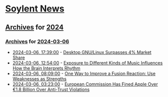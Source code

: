 # [Soylent News](../../../README.md)

## [Archives](../../index.md) for [2024](../index.md)

### [Archives](../../index.md) for [2024-03-06](index.md)

* [2024-03-06, 17:39:00](https://soylentnews.org/article.pl?sid=24/03/06/0246208&from=rss) - [Desktop GNU/Linux Surpasses 4% Market Share](https://soylentnews.org/article.pl?sid=24/03/06/0246208&from=rss)
* [2024-03-06, 12:54:00](https://soylentnews.org/article.pl?sid=24/03/06/0242208&from=rss) - [Exposure to Different Kinds of Music Influences How the Brain Interprets Rhythm](https://soylentnews.org/article.pl?sid=24/03/06/0242208&from=rss)
* [2024-03-06, 08:09:00](https://soylentnews.org/article.pl?sid=24/03/05/1921240&from=rss) - [One Way to Improve a Fusion Reaction: Use Weaknesses as Strengths](https://soylentnews.org/article.pl?sid=24/03/05/1921240&from=rss)
* [2024-03-06, 03:23:00](https://soylentnews.org/article.pl?sid=24/03/05/1917209&from=rss) - [European Commission Has Fined Apple Over €1.8 Billion Over Anti-Trust Violations](https://soylentnews.org/article.pl?sid=24/03/05/1917209&from=rss)
